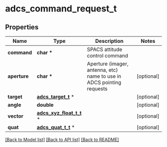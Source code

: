 # adcs_command_request_t

## Properties
Name | Type | Description | Notes
------------ | ------------- | ------------- | -------------
**command** | **char \*** | SPACS attitude control command | 
**aperture** | **char \*** | Aperture (imager, antenna, etc) name to use in ADCS pointing requests | [optional] 
**target** | [**adcs_target_t**](adcs_target.md) \* |  | [optional] 
**angle** | **double** |  | [optional] 
**vector** | [**adcs_xyz_float_t_t**](adcs_xyz_float_t.md) \* |  | [optional] 
**quat** | [**adcs_quat_t_t**](adcs_quat_t.md) \* |  | [optional] 

[[Back to Model list]](../README.md#documentation-for-models) [[Back to API list]](../README.md#documentation-for-api-endpoints) [[Back to README]](../README.md)


